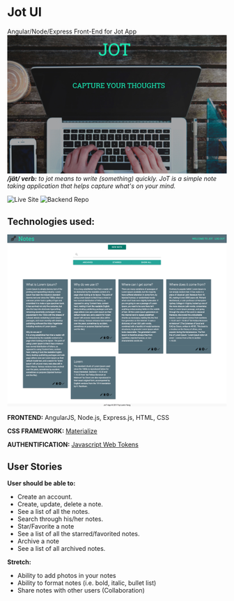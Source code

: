 # Jot UI
Angular/Node/Express Front-End for Jot App
<a href="https://jot-note-app.herokuapp.com/"><img src="public/images/readme/intro.png"></a>
_**/jät/ verb:** to jot means to write (something) quickly. JoT is a simple note taking application that helps capture what's on your mind._

![Live Site](https://jot-note-app.herokuapp.com/)
![Backend Repo](https://github.com/leninyang/jot_app_api)

## Technologies used:
<a href="https://jot-note-app.herokuapp.com/"><img src="public/images/readme/main.png"></a>

**FRONTEND:** AngularJS, Node.js, Express.js, HTML, CSS

**CSS FRAMEWORK:** [Materialize](http://materializecss.com/)

**AUTHENTIFICATION:** [Javascript Web Tokens](https://jwt.io/introduction/)


## User Stories
**User should be able to:**

- Create an account.
- Create, update, delete a note.
- See a list of all the notes.
- Search through his/her notes.
- Star/Favorite a note
- See a list of all the starred/favorited notes.
- Archive a note
- See a list of all archived notes.

**Stretch:**

- Ability to add photos in your notes
- Ability to format notes (i.e. bold, italic, bullet list)
- Share notes with other users (Collaboration)
